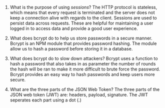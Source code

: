 <!-- Answers to the Short Answer Essay Questions go here -->

1. What is the purpose of using _sessions_?
   The HTTP protocol is stateless, which means that every request is terminated and the server does not keep a connection alive with regards to the client. Sessions are used to persist data across requests. These are helpful for maintaining a user logged in to access data and provide a good user experience.

2. What does bcrypt do to help us store passwords in a secure manner.
   Bcrypt is an NPM module that provides password hashing. The module allow us to hash a password before storing it in a database.

3. What does bcrypt do to slow down attackers?
   Bcrypt uses a function to hash a password that also takes in as parameter the number of rounds the hash will be ran to make it more difficult to brute force the password. Bcrypt provides an easy way to hash passwords and keep users more secure.

4. What are the three parts of the JSON Web Token?
   The three parts of the JSON web token (JWT) are: headers, payload, signature. The JWT seperates each part using a dot (.)
